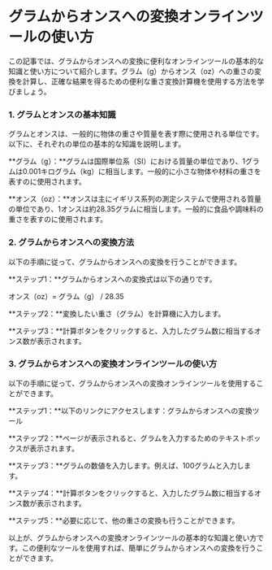 グラムからオンスへの変換オンラインツールの使い方
========================

この記事では、グラムからオンスへの変換に便利なオンラインツールの基本的な知識と使い方について紹介します。グラム（g）からオンス（oz）への重さの変換を計算し、正確な結果を得るための便利な重さ変換計算機を使用する方法を学びましょう。

### 1. グラムとオンスの基本知識

グラムとオンスは、一般的に物体の重さや質量を表す際に使用される単位です。以下に、それぞれの単位の基本的な知識を説明します。

**グラム（g）：**グラムは国際単位系（SI）における質量の単位であり、1グラムは0.001キログラム（kg）に相当します。一般的に小さな物体や材料の重さを表すのに使用されます。

**オンス（oz）：**オンスは主にイギリス系列の測定システムで使用される質量の単位であり、1オンスは約28.35グラムに相当します。一般的に食品や調味料の重さを表すのに使用されます。

### 2. グラムからオンスへの変換方法

以下の手順に従って、グラムからオンスへの変換を行うことができます。

**ステップ1：**グラムからオンスへの変換式は以下の通りです。

オンス（oz）= グラム（g） / 28.35

**ステップ2：**変換したい重さ（グラム）を計算機に入力します。

**ステップ3：**計算ボタンをクリックすると、入力したグラム数に相当するオンス数が表示されます。

### 3. グラムからオンスへの変換オンラインツールの使い方

以下の手順に従って、グラムからオンスへの変換オンラインツールを使用することができます。

**ステップ1：**以下のリンクにアクセスします：グラムからオンスへの変換ツール

**ステップ2：**ページが表示されると、グラムを入力するためのテキストボックスが表示されます。

**ステップ3：**グラムの数値を入力します。例えば、100グラムと入力します。

**ステップ4：**計算ボタンをクリックすると、入力したグラム数に相当するオンス数が表示されます。

**ステップ5：**必要に応じて、他の重さの変換も行うことができます。

以上が、グラムからオンスへの変換オンラインツールの基本的な知識と使い方です。この便利なツールを使用すれば、簡単にグラムからオンスへの変換を行うことができます。